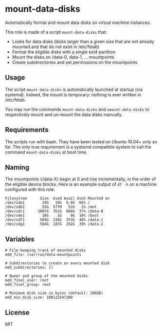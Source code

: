 # mount-data-disks

Automatically format and mount data disks on virtual machine instances.

This role is made of a script `mount-data-disks` that:
- Looks for data disks (disks larger than a given size
that are not already mounted and that do not exist in /etc/fstab)
- Format the eligible disks with a single ext4 partition
- Mount the disks on /data-0, data-1, ... mountpoints
- Create subdirectories and set permissions on the mountpoints

## Usage

The script `mount-data-disks` is automatically launched at startup (via systemd).
Indeed, the mount is temporary: nothing is ever written in /etc/fstab.

You may run the commands `mount-data-disks` and `umount-data-disks` to
respectively mount and un-mount the data disks manually.


## Requirements

The scripts run with bash. They have been tested on Ubuntu 16.04+ only so far.
The only true requirement is a systemd compatible system to call the
command `mount-data-disks` at boot time.


## Naming

The mountpoints (/data-X) begin at 0 and rise incrementally,
in the order of the eligible device blocks.
Here is an example output of `df -h` on a machine configured with this role:
```
Filesystem      Size  Used Avail Use% Mounted on
/dev/sda1        29G   19G  9.9G  66% /
/dev/sdb1        55G  577M   52G   2% /mnt
/dev/sdc1      1007G  351G  606G  37% /data-0
/dev/sde1        10G    1G    9G  10% /boot
/dev/sdf1       504G  226G  253G  48% /data-1
/dev/sdg1       504G  187G  292G  39% /data-2
```


## Variables

```yamlex
# File keeping track of mounted disks
mdd_file: /var/run/data-mountpoints

# Subdirectories to create on every mounted disk
mdd_subdirectories: []

# Owner and group of the mounted disks
mdd_final_user: root
mdd_final_group: root

# Minimum disk size in bytes (default: 100GB)
mdd_min_disk_size: 100122547200

```

## License

MIT

